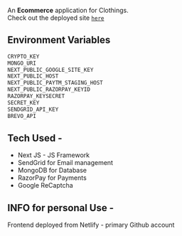 An **Ecommerce** application for Clothings. <br />
Check out the deployed site [`here`](https://nextecomm.netlify.app/)

## Environment Variables

```bash
CRYPTO_KEY
MONGO_URI
NEXT_PUBLIC_GOOGLE_SITE_KEY
NEXT_PUBLIC_HOST
NEXT_PUBLIC_PAYTM_STAGING_HOST
NEXT_PUBLIC_RAZORPAY_KEYID
RAZORPAY_KEYSECRET
SECRET_KEY
SENDGRID_API_KEY
BREVO_API
```

## Tech Used -

- Next JS - JS Framework
- SendGrid for Email management
- MongoDB for Database
- RazorPay for Payments
- Google ReCaptcha

## INFO for personal Use -

Frontend deployed from Netlify - primary Github account
